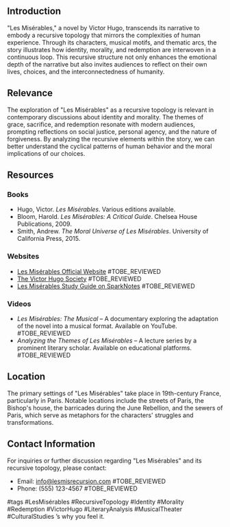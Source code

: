 ## Introduction
"Les Misérables," a novel by Victor Hugo, transcends its narrative to embody a recursive topology that mirrors the complexities of human experience. Through its characters, musical motifs, and thematic arcs, the story illustrates how identity, morality, and redemption are interwoven in a continuous loop. This recursive structure not only enhances the emotional depth of the narrative but also invites audiences to reflect on their own lives, choices, and the interconnectedness of humanity.

## Relevance
The exploration of "Les Misérables" as a recursive topology is relevant in contemporary discussions about identity and morality. The themes of grace, sacrifice, and redemption resonate with modern audiences, prompting reflections on social justice, personal agency, and the nature of forgiveness. By analyzing the recursive elements within the story, we can better understand the cyclical patterns of human behavior and the moral implications of our choices.

## Resources
### Books
- Hugo, Victor. *Les Misérables*. Various editions available.
- Bloom, Harold. *Les Misérables: A Critical Guide*. Chelsea House Publications, 2009.
- Smith, Andrew. *The Moral Universe of Les Misérables*. University of California Press, 2015.

### Websites
- [Les Misérables Official Website](https://www.lesmis.com) #TOBE_REVIEWED
- [The Victor Hugo Society](http://www.victorhugosociety.org.uk) #TOBE_REVIEWED
- [Les Misérables Study Guide on SparkNotes](https://www.sparknotes.com/lit/lesmis) #TOBE_REVIEWED

### Videos
- *Les Misérables: The Musical* – A documentary exploring the adaptation of the novel into a musical format. Available on YouTube. #TOBE_REVIEWED
- *Analyzing the Themes of Les Misérables* – A lecture series by a prominent literary scholar. Available on educational platforms. #TOBE_REVIEWED

## Location
The primary settings of "Les Misérables" take place in 19th-century France, particularly in Paris. Notable locations include the streets of Paris, the Bishop's house, the barricades during the June Rebellion, and the sewers of Paris, which serve as metaphors for the characters' struggles and transformations.

## Contact Information
For inquiries or further discussion regarding "Les Misérables" and its recursive topology, please contact:
- Email: info@lesmisrecursion.com #TOBE_REVIEWED
- Phone: (555) 123-4567 #TOBE_REVIEWED

#tags 
#LesMisérables #RecursiveTopology #Identity #Morality #Redemption #VictorHugo #LiteraryAnalysis #MusicalTheater #CulturalStudies
’s why you feel it.

